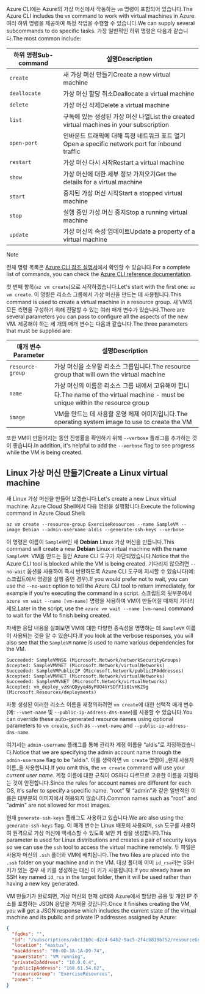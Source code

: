 <span data-ttu-id="f9221-101">Azure CLI에는 Azure의 가상 머신에서 작동하는 `vm` 명령이 포함되어 있습니다.</span><span class="sxs-lookup"><span data-stu-id="f9221-101">The Azure CLI includes the `vm` command to work with virtual machines in Azure.</span></span> <span data-ttu-id="f9221-102">여러 하위 명령을 제공하여 특정 작업을 수행할 수 있습니다.</span><span class="sxs-lookup"><span data-stu-id="f9221-102">We can supply several subcommands to do specific tasks.</span></span> <span data-ttu-id="f9221-103">가장 일반적인 하위 명령은 다음과 같습니다.</span><span class="sxs-lookup"><span data-stu-id="f9221-103">The most common include:</span></span>

| <span data-ttu-id="f9221-104">하위 명령</span><span class="sxs-lookup"><span data-stu-id="f9221-104">Sub-command</span></span> | <span data-ttu-id="f9221-105">설명</span><span class="sxs-lookup"><span data-stu-id="f9221-105">Description</span></span> |
|-------------|-------------|
| `create`    | <span data-ttu-id="f9221-106">새 가상 머신 만들기</span><span class="sxs-lookup"><span data-stu-id="f9221-106">Create a new virtual machine</span></span> |
| `deallocate` | <span data-ttu-id="f9221-107">가상 머신 할당 취소</span><span class="sxs-lookup"><span data-stu-id="f9221-107">Deallocate a virtual machine</span></span> |
| `delete` | <span data-ttu-id="f9221-108">가상 머신 삭제</span><span class="sxs-lookup"><span data-stu-id="f9221-108">Delete a virtual machine</span></span> |
| `list` | <span data-ttu-id="f9221-109">구독에 있는 생성된 가상 머신 나열</span><span class="sxs-lookup"><span data-stu-id="f9221-109">List the created virtual machines in your subscription</span></span> |
| `open-port` | <span data-ttu-id="f9221-110">인바운드 트래픽에 대해 특정 네트워크 포트 열기</span><span class="sxs-lookup"><span data-stu-id="f9221-110">Open a specific network port for inbound traffic</span></span> |
| `restart` | <span data-ttu-id="f9221-111">가상 머신 다시 시작</span><span class="sxs-lookup"><span data-stu-id="f9221-111">Restart a virtual machine</span></span> |
| `show` | <span data-ttu-id="f9221-112">가상 머신에 대한 세부 정보 가져오기</span><span class="sxs-lookup"><span data-stu-id="f9221-112">Get the details for a virtual machine</span></span> |
| `start` | <span data-ttu-id="f9221-113">중지된 가상 머신 시작</span><span class="sxs-lookup"><span data-stu-id="f9221-113">Start a stopped virtual machine</span></span> |
| `stop` | <span data-ttu-id="f9221-114">실행 중인 가상 머신 중지</span><span class="sxs-lookup"><span data-stu-id="f9221-114">Stop a running virtual machine</span></span> |
| `update` | <span data-ttu-id="f9221-115">가상 머신의 속성 업데이트</span><span class="sxs-lookup"><span data-stu-id="f9221-115">Update a property of a virtual machine</span></span> |

> [!NOTE]
> <span data-ttu-id="f9221-116">전체 명령 목록은 [Azure CLI 참조 설명서](https://docs.microsoft.com/cli/azure/reference-index?view=azure-cli-latest)에서 확인할 수 있습니다.</span><span class="sxs-lookup"><span data-stu-id="f9221-116">For a complete list of commands, you can check the [Azure CLI reference documentation](https://docs.microsoft.com/cli/azure/reference-index?view=azure-cli-latest).</span></span>

<span data-ttu-id="f9221-117">첫 번째 항목(`az vm create`)으로 시작하겠습니다.</span><span class="sxs-lookup"><span data-stu-id="f9221-117">Let's start with the first one: `az vm create`.</span></span> <span data-ttu-id="f9221-118">이 명령은 리소스 그룹에서 가상 머신을 만드는 데 사용됩니다.</span><span class="sxs-lookup"><span data-stu-id="f9221-118">This command is used to create a virtual machine in a resource group.</span></span> <span data-ttu-id="f9221-119">새 VM의 모든 측면을 구성하기 위해 전달할 수 있는 여러 매개 변수가 있습니다.</span><span class="sxs-lookup"><span data-stu-id="f9221-119">There are several parameters you can pass to configure all the aspects of the new VM.</span></span> <span data-ttu-id="f9221-120">제공해야 하는 세 개의 매개 변수는 다음과 같습니다.</span><span class="sxs-lookup"><span data-stu-id="f9221-120">The three parameters that must be supplied are:</span></span>

| <span data-ttu-id="f9221-121">매개 변수</span><span class="sxs-lookup"><span data-stu-id="f9221-121">Parameter</span></span> | <span data-ttu-id="f9221-122">설명</span><span class="sxs-lookup"><span data-stu-id="f9221-122">Description</span></span> |
|-----------|-------------|
| `resource-group` | <span data-ttu-id="f9221-123">가상 머신을 소유할 리소스 그룹입니다.</span><span class="sxs-lookup"><span data-stu-id="f9221-123">The resource group that will own the virtual machine</span></span> |
| `name` | <span data-ttu-id="f9221-124">가상 머신의 이름은 리소스 그룹 내에서 고유해야 합니다.</span><span class="sxs-lookup"><span data-stu-id="f9221-124">The name of the virtual machine - must be unique within the resource group</span></span> |
| `image` | <span data-ttu-id="f9221-125">VM을 만드는 데 사용할 운영 체제 이미지입니다.</span><span class="sxs-lookup"><span data-stu-id="f9221-125">The operating system image to use to create the VM</span></span> |

<span data-ttu-id="f9221-126">또한 VM이 만들어지는 동안 진행률을 확인하기 위해 `--verbose` 플래그를 추가하는 것이 좋습니다.</span><span class="sxs-lookup"><span data-stu-id="f9221-126">In addition, it's helpful to add the `--verbose` flag to see progress while the VM is being created.</span></span> 

## <a name="create-a-linux-virtual-machine"></a><span data-ttu-id="f9221-127">Linux 가상 머신 만들기</span><span class="sxs-lookup"><span data-stu-id="f9221-127">Create a Linux virtual machine</span></span>

<span data-ttu-id="f9221-128">새 Linux 가상 머신을 만들어 보겠습니다.</span><span class="sxs-lookup"><span data-stu-id="f9221-128">Let's create a new Linux virtual machine.</span></span> <span data-ttu-id="f9221-129">Azure Cloud Shell에서 다음 명령을 실행합니다.</span><span class="sxs-lookup"><span data-stu-id="f9221-129">Execute the following command in Azure Cloud Shell:</span></span>

```azurecli
az vm create --resource-group ExerciseResources --name SampleVM --image Debian --admin-username aldis --generate-ssh-keys --verbose 
```

<span data-ttu-id="f9221-130">이 명령은 이름이 `SampleVM`인 새 **Debian** Linux 가상 머신을 만듭니다.</span><span class="sxs-lookup"><span data-stu-id="f9221-130">This command will create a new **Debian** Linux virtual machine with the name `SampleVM`.</span></span> <span data-ttu-id="f9221-131">VM을 만드는 동안 Azure CLI 도구가 차단되었습니다.</span><span class="sxs-lookup"><span data-stu-id="f9221-131">Notice that the Azure CLI tool is blocked while the VM is being created.</span></span> <span data-ttu-id="f9221-132">기다리지 않으려면 `--no-wait` 옵션을 사용하여 즉시 반환하도록 Azure CLI 도구에 지시할 수 있습니다(예: 스크립트에서 명령을 실행 중인 경우).</span><span class="sxs-lookup"><span data-stu-id="f9221-132">If you would prefer not to wait, you can use the `--no-wait` option to tell the Azure CLI tool to return immediately, for example if you're executing the command in a script.</span></span> <span data-ttu-id="f9221-133">스크립트의 뒷부분에서 `azure vm wait --name [vm-name]` 명령을 사용하여 VM이 만들어질 때까지 기다리세요.</span><span class="sxs-lookup"><span data-stu-id="f9221-133">Later in the script, use the `azure vm wait --name [vm-name]` command to wait for the VM to finish being created.</span></span>

<span data-ttu-id="f9221-134">자세한 응답 내용을 살펴보면 VM에 대한 다양한 종속성을 명명하는 데 `SampleVM` 이름이 사용되는 것을 알 수 있습니다.</span><span class="sxs-lookup"><span data-stu-id="f9221-134">If you look at the verbose responses, you will also see that the `SampleVM` name is used to name various dependencies for the VM.</span></span>

```
Succeeded: SampleVMNSG (Microsoft.Network/networkSecurityGroups)
Accepted: SampleVMVNET (Microsoft.Network/virtualNetworks)
Succeeded: SampleVMPublicIP (Microsoft.Network/publicIPAddresses)
Accepted: SampleVMVNET (Microsoft.Network/virtualNetworks)
Succeeded: SampleVMVNET (Microsoft.Network/virtualNetworks)
Accepted: vm_deploy_vzKnQDyyq48yPUO4VrSDfFIi81vHKZ9g (Microsoft.Resources/deployments)
```

<span data-ttu-id="f9221-135">자동 생성된 이러한 리소스 이름을 재정의하려면 `vm create`에 대한 선택적 매개 변수(예: `--vnet-name` 및 `--public-ip-address-dns-name`)를 사용할 수 있습니다.</span><span class="sxs-lookup"><span data-stu-id="f9221-135">You can override these auto-generated resource names using optional parameters to `vm create`, such as `--vnet-name` and `--public-ip-address-dns-name`.</span></span>

<span data-ttu-id="f9221-136">여기서는 `admin-username` 플래그를 통해 관리자 계정 이름을 “aldis”로 지정하겠습니다.</span><span class="sxs-lookup"><span data-stu-id="f9221-136">Notice that we are specifying the admin account name through the `admin-username` flag to be "aldis".</span></span> <span data-ttu-id="f9221-137">이를 생략하면 `vm create` 명령이 _현재 사용자 이름_을 사용합니다.</span><span class="sxs-lookup"><span data-stu-id="f9221-137">If you omit this, the `vm create` command will use your _current user name_.</span></span> <span data-ttu-id="f9221-138">계정 이름에 대한 규칙이 OS마다 다르므로 고유한 이름을 지정하는 것이 안전합니다.</span><span class="sxs-lookup"><span data-stu-id="f9221-138">Since the rules for account names are different for each OS, it's safer to specify a specific name.</span></span> <span data-ttu-id="f9221-139">“root” 및 “admin”과 같은 일반적인 이름은 대부분의 이미지에서 허용되지 않습니다.</span><span class="sxs-lookup"><span data-stu-id="f9221-139">Common names such as "root" and "admin" are not allowed for most images.</span></span>

<span data-ttu-id="f9221-140">현재 `generate-ssh-keys` 플래그도 사용하고 있습니다.</span><span class="sxs-lookup"><span data-stu-id="f9221-140">We are also using the `generate-ssh-keys` flag.</span></span> <span data-ttu-id="f9221-141">이 매개 변수는 Linux 배포에 사용되며, `ssh` 도구를 사용하여 원격으로 가상 머신에 액세스할 수 있도록 보안 키 쌍을 생성합니다.</span><span class="sxs-lookup"><span data-stu-id="f9221-141">This parameter is used for Linux distributions and creates a pair of security keys so we can use the `ssh` tool to access the virtual machine remotely.</span></span> <span data-ttu-id="f9221-142">두 파일은 사용자 머신의 `.ssh` 폴더와 VM에 배치됩니다.</span><span class="sxs-lookup"><span data-stu-id="f9221-142">The two files are placed into the `.ssh` folder on your machine and in the VM.</span></span> <span data-ttu-id="f9221-143">대상 폴더에 이미 `id_rsa`라는 SSH 키가 있는 경우 새 키를 생성하는 대신 이 키가 사용됩니다.</span><span class="sxs-lookup"><span data-stu-id="f9221-143">If you already have an SSH key named `id_rsa` in the target folder, then it will be used rather than having a new key generated.</span></span>

<span data-ttu-id="f9221-144">VM 만들기가 완료되면, 가상 머신의 현재 상태와 Azure에서 할당한 공용 및 개인 IP 주소를 포함하는 JSON 응답을 가져올 것입니다.</span><span class="sxs-lookup"><span data-stu-id="f9221-144">Once it finishes creating the VM, you will get a JSON response which includes the current state of the virtual machine and its public and private IP addresses assigned by Azure:</span></span>

```json
{
  "fqdns": "",
  "id": "/subscriptions/abc13b0c-d2c4-64b2-9ac5-2f4cb819b752/resourceGroups/ExerciseResources/providers/Microsoft.Compute/virtualMachines/SampleVM",
  "location": "eastus",
  "macAddress": "00-0D-3A-1A-D9-74",
  "powerState": "VM running",
  "privateIpAddress": "10.0.0.4",
  "publicIpAddress": "168.61.54.62",
  "resourceGroup": "ExerciseResources",
  "zones": ""
}
```

